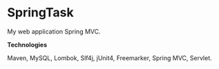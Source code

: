 # SpringTask

My web application Spring MVC.

**Technologies**

Maven, MySQL, Lombok, Slf4j, jUnit4, Freemarker, Spring MVC, Servlet.
